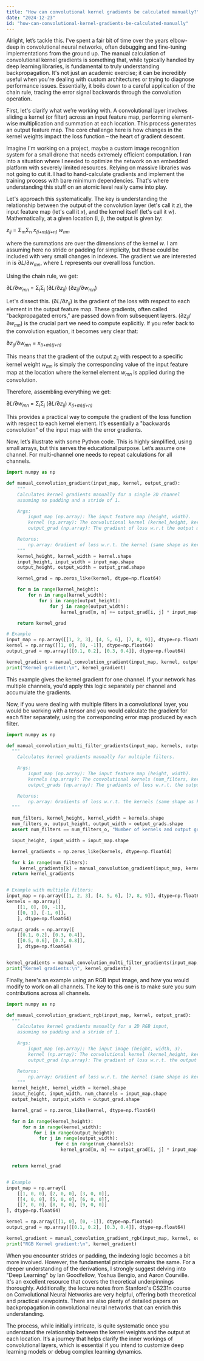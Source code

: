 ```yaml
---
title: "How can convolutional kernel gradients be calculated manually?"
date: "2024-12-23"
id: "how-can-convolutional-kernel-gradients-be-calculated-manually"
---
```


Alright, let’s tackle this. I've spent a fair bit of time over the years elbow-deep in convolutional neural networks, often debugging and fine-tuning implementations from the ground up. The manual calculation of convolutional kernel gradients is something that, while typically handled by deep learning libraries, is fundamental to truly understanding backpropagation. It's not just an academic exercise; it can be incredibly useful when you're dealing with custom architectures or trying to diagnose performance issues. Essentially, it boils down to a careful application of the chain rule, tracing the error signal backwards through the convolution operation.

First, let's clarify what we’re working with. A convolutional layer involves sliding a kernel (or filter) across an input feature map, performing element-wise multiplication and summation at each location. This process generates an output feature map. The core challenge here is how changes in the kernel weights impact the loss function – the heart of gradient descent.

Imagine I'm working on a project, maybe a custom image recognition system for a small drone that needs extremely efficient computation. I ran into a situation where I needed to optimize the network on an embedded platform with severely limited resources. Relying on massive libraries was not going to cut it. I had to hand-calculate gradients and implement the training process with bare minimum dependencies. That's where understanding this stuff on an atomic level really came into play.

Let's approach this systematically. The key is understanding the relationship between the output of the convolution layer (let's call it *z*), the input feature map (let's call it *x*), and the kernel itself (let's call it *w*). Mathematically, at a given location (i, j), the output is given by:

*z<sub>ij</sub>* = Σ<sub>m</sub>Σ<sub>n</sub> *x<sub>(i+m)(j+n)</sub>* *w<sub>mn</sub>*

where the summations are over the dimensions of the kernel *w*. I am assuming here no stride or padding for simplicity, but these could be included with very small changes in indexes. The gradient we are interested in is ∂*L*/∂*w<sub>mn</sub>*, where *L* represents our overall loss function.

Using the chain rule, we get:

∂*L*/∂*w<sub>mn</sub>* = Σ<sub>i</sub>Σ<sub>j</sub> (∂*L*/∂*z<sub>ij</sub>*) (∂*z<sub>ij</sub>*/∂*w<sub>mn</sub>*)

Let's dissect this. (∂*L*/∂*z<sub>ij</sub>*) is the gradient of the loss with respect to each element in the output feature map. These gradients, often called "backpropagated errors," are passed down from subsequent layers. (∂*z<sub>ij</sub>*/∂*w<sub>mn</sub>*) is the crucial part we need to compute explicitly. If you refer back to the convolution equation, it becomes very clear that:

∂*z<sub>ij</sub>*/∂*w<sub>mn</sub>* = *x<sub>(i+m)(j+n)</sub>*

This means that the gradient of the output *z<sub>ij</sub>* with respect to a specific kernel weight *w<sub>mn</sub>* is simply the corresponding value of the input feature map at the location where the kernel element *w<sub>mn</sub>* is applied during the convolution.

Therefore, assembling everything we get:

∂*L*/∂*w<sub>mn</sub>* = Σ<sub>i</sub>Σ<sub>j</sub> (∂*L*/∂*z<sub>ij</sub>*) *x<sub>(i+m)(j+n)</sub>*

This provides a practical way to compute the gradient of the loss function with respect to each kernel element. It’s essentially a "backwards convolution" of the input map with the error gradients.

Now, let’s illustrate with some Python code. This is highly simplified, using small arrays, but this serves the educational purpose. Let’s assume one channel. For multi-channel one needs to repeat calculations for all channels.

```python
import numpy as np

def manual_convolution_gradient(input_map, kernel, output_grad):
    """
    Calculates kernel gradients manually for a single 2D channel
    assuming no padding and a stride of 1.

    Args:
        input_map (np.array): The input feature map (height, width).
        kernel (np.array): The convolutional kernel (kernel_height, kernel_width).
        output_grad (np.array): The gradient of loss w.r.t the output map (output_height, output_width).

    Returns:
        np.array: Gradient of loss w.r.t. the kernel (same shape as kernel).
    """
    kernel_height, kernel_width = kernel.shape
    input_height, input_width = input_map.shape
    output_height, output_width = output_grad.shape

    kernel_grad = np.zeros_like(kernel, dtype=np.float64)

    for m in range(kernel_height):
        for n in range(kernel_width):
            for i in range(output_height):
                for j in range(output_width):
                    kernel_grad[m, n] += output_grad[i, j] * input_map[i + m, j + n]

    return kernel_grad

# Example
input_map = np.array([[1, 2, 3], [4, 5, 6], [7, 8, 9]], dtype=np.float64)
kernel = np.array([[1, 0], [0, -1]], dtype=np.float64)
output_grad = np.array([[0.1, 0.2], [0.3, 0.4]], dtype=np.float64)

kernel_gradient = manual_convolution_gradient(input_map, kernel, output_grad)
print("Kernel gradient:\n", kernel_gradient)

```

This example gives the kernel gradient for one channel. If your network has multiple channels, you'd apply this logic separately per channel and accumulate the gradients.

Now, if you were dealing with multiple filters in a convolutional layer, you would be working with a tensor and you would calculate the gradient for each filter separately, using the corresponding error map produced by each filter.

```python
import numpy as np

def manual_convolution_multi_filter_gradients(input_map, kernels, output_grads):
  """
    Calculates kernel gradients manually for multiple filters.

    Args:
        input_map (np.array): The input feature map (height, width).
        kernels (np.array): The convolutional kernels (num_filters, kernel_height, kernel_width).
        output_grads (np.array): The gradients of loss w.r.t. the output maps (num_filters, output_height, output_width).

    Returns:
        np.array: Gradients of loss w.r.t. the kernels (same shape as kernels).
  """

  num_filters, kernel_height, kernel_width = kernels.shape
  num_filters_o, output_height, output_width = output_grads.shape
  assert num_filters == num_filters_o, "Number of kernels and output gradients must match"

  input_height, input_width = input_map.shape

  kernel_gradients = np.zeros_like(kernels, dtype=np.float64)

  for k in range(num_filters):
     kernel_gradients[k] = manual_convolution_gradient(input_map, kernels[k], output_grads[k])
  return kernel_gradients


# Example with multiple filters:
input_map = np.array([[1, 2, 3], [4, 5, 6], [7, 8, 9]], dtype=np.float64)
kernels = np.array([
    [[1, 0], [0, -1]],
    [[0, 1], [-1, 0]],
    ], dtype=np.float64)

output_grads = np.array([
    [[0.1, 0.2], [0.3, 0.4]],
    [[0.5, 0.6], [0.7, 0.8]],
    ], dtype=np.float64)


kernel_gradients = manual_convolution_multi_filter_gradients(input_map, kernels, output_grads)
print("Kernel gradients:\n", kernel_gradients)

```

Finally, here's an example using an RGB input image, and how you would modify to work on all channels. The key to this one is to make sure you sum contributions across all channels.

```python
import numpy as np

def manual_convolution_gradient_rgb(input_map, kernel, output_grad):
  """
    Calculates kernel gradients manually for a 2D RGB input,
    assuming no padding and a stride of 1.

    Args:
        input_map (np.array): The input image (height, width, 3).
        kernel (np.array): The convolutional kernel (kernel_height, kernel_width).
        output_grad (np.array): The gradient of loss w.r.t. the output map (output_height, output_width).

    Returns:
        np.array: Gradient of loss w.r.t. the kernel (same shape as kernel).
    """
  kernel_height, kernel_width = kernel.shape
  input_height, input_width, num_channels = input_map.shape
  output_height, output_width = output_grad.shape

  kernel_grad = np.zeros_like(kernel, dtype=np.float64)

  for m in range(kernel_height):
      for n in range(kernel_width):
          for i in range(output_height):
            for j in range(output_width):
                  for c in range(num_channels):
                    kernel_grad[m, n] += output_grad[i, j] * input_map[i + m, j + n, c]


  return kernel_grad


# Example
input_map = np.array([
    [[1, 0, 0], [2, 0, 0], [3, 0, 0]],
    [[4, 0, 0], [5, 0, 0], [6, 0, 0]],
    [[7, 0, 0], [8, 0, 0], [9, 0, 0]]
], dtype=np.float64)

kernel = np.array([[1, 0], [0, -1]], dtype=np.float64)
output_grad = np.array([[0.1, 0.2], [0.3, 0.4]], dtype=np.float64)

kernel_gradient = manual_convolution_gradient_rgb(input_map, kernel, output_grad)
print("RGB Kernel gradient:\n", kernel_gradient)
```

When you encounter strides or padding, the indexing logic becomes a bit more involved. However, the fundamental principle remains the same. For a deeper understanding of the derivations, I strongly suggest delving into "Deep Learning" by Ian Goodfellow, Yoshua Bengio, and Aaron Courville. It's an excellent resource that covers the theoretical underpinnings thoroughly. Additionally, the lecture notes from Stanford's CS231n course on Convolutional Neural Networks are very helpful, offering both theoretical and practical viewpoints. There are also plenty of detailed papers on backpropagation in convolutional neural networks that can enrich this understanding.

The process, while initially intricate, is quite systematic once you understand the relationship between the kernel weights and the output at each location. It’s a journey that helps clarify the inner workings of convolutional layers, which is essential if you intend to customize deep learning models or debug complex learning dynamics.
